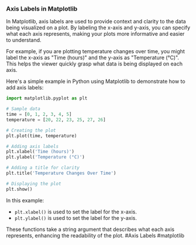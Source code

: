### Axis Labels in Matplotlib

In Matplotlib, axis labels are used to provide context and clarity to the data being visualized on a plot. By labeling the x-axis and y-axis, you can specify what each axis represents, making your plots more informative and easier to understand.

For example, if you are plotting temperature changes over time, you might label the x-axis as "Time (hours)" and the y-axis as "Temperature (°C)". This helps the viewer quickly grasp what data is being displayed on each axis.

Here's a simple example in Python using Matplotlib to demonstrate how to add axis labels:

```python
import matplotlib.pyplot as plt

# Sample data
time = [0, 1, 2, 3, 4, 5]
temperature = [20, 22, 23, 25, 27, 26]

# Creating the plot
plt.plot(time, temperature)

# Adding axis labels
plt.xlabel('Time (hours)')
plt.ylabel('Temperature (°C)')

# Adding a title for clarity
plt.title('Temperature Changes Over Time')

# Displaying the plot
plt.show()
```

In this example:
- `plt.xlabel()` is used to set the label for the x-axis.
- `plt.ylabel()` is used to set the label for the y-axis.

These functions take a string argument that describes what each axis represents, enhancing the readability of the plot. #Axis Labels #matplotlib